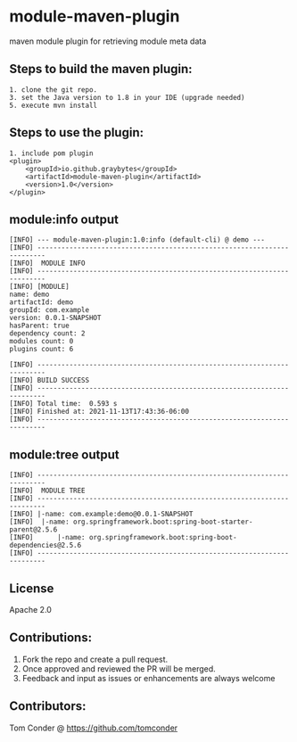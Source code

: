 # module-maven-plugin
maven module plugin for retrieving module meta data

## Steps to build the maven plugin: 
	1. clone the git repo. 
	3. set the Java version to 1.8 in your IDE (upgrade needed)
	5. execute mvn install 

## Steps to use the plugin: 
	1. include pom plugin 
	<plugin>
		<groupId>io.github.graybytes</groupId>
		<artifactId>module-maven-plugin</artifactId>
		<version>1.0</version>
	</plugin>
	
## module:info output
```
[INFO] --- module-maven-plugin:1.0:info (default-cli) @ demo ---
[INFO] ------------------------------------------------------------------------
[INFO]  MODULE INFO
[INFO] ------------------------------------------------------------------------
[INFO] [MODULE]
name: demo
artifactId: demo
groupId: com.example
version: 0.0.1-SNAPSHOT
hasParent: true
dependency count: 2
modules count: 0
plugins count: 6

[INFO] ------------------------------------------------------------------------
[INFO] BUILD SUCCESS
[INFO] ------------------------------------------------------------------------
[INFO] Total time:  0.593 s
[INFO] Finished at: 2021-11-13T17:43:36-06:00
[INFO] ------------------------------------------------------------------------

```
## module:tree output
```
[INFO] ------------------------------------------------------------------------
[INFO]  MODULE TREE
[INFO] ------------------------------------------------------------------------
[INFO] |-name: com.example:demo@0.0.1-SNAPSHOT
[INFO] 	|-name: org.springframework.boot:spring-boot-starter-parent@2.5.6
[INFO] 		|-name: org.springframework.boot:spring-boot-dependencies@2.5.6
[INFO] ------------------------------------------------------------------------
```
## License
Apache 2.0

## Contributions: 
1. Fork the repo and create a pull request. 
2. Once approved and reviewed the PR will be merged. 
3. Feedback and input as issues or enhancements are always welcome

## Contributors:
Tom Conder @ https://github.com/tomconder
